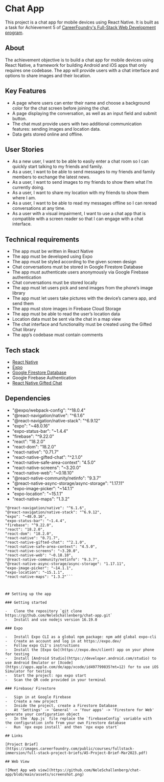 # Chat App

This project is a chat app for mobile devices using React Native.
It is built as a task for Achievement 5 of [CareerFoundry's Full-Stack Web Development program](https://careerfoundry.com/en/courses/become-a-web-developer).

## About

The achievement objective is to build a chat app for mobile devices using React Native, a framework for building Android and iOS apps that only requires one codebase. The app will provide users with a chat interface and options to share images and their location.

## Key Features

-   A page where users can enter their name and choose a background color for the chat screen before joining the chat.
-   A page displaying the conversation, as well as an input field and submit button.
-   The chat must provide users with two additional communication features: sending images
    and location data.
-   Data gets stored online and offline.

## User Stories

-   As a new user, I want to be able to easily enter a chat room so I can quickly start talking to my friends and family.
-   As a user, I want to be able to send messages to my friends and family members to exchange the latest news.
-   As a user, I want to send images to my friends to show them what I’m currently doing.
-   As a user, I want to share my location with my friends to show them where I am.
-   As a user, I want to be able to read my messages offline so I can reread conversations at any
    time.
-   As a user with a visual impairment, I want to use a chat app that is compatible with a screen
    reader so that I can engage with a chat interface.

## Technical requirements

-   The app must be written in React Native
-   The app must be developed using Expo
-   The app must be styled according to the given screen design
-   Chat conversations must be stored in Google Firestore Database
-   The app must authenticate users anonymously via Google Firebase authentication
-   Chat conversations must be stored locally
-   The app must let users pick and send images from the phone’s image library
-   The app must let users take pictures with the device’s camera app, and send them
-   The app must store images in Firebase Cloud Storage
-   The app must be able to read the user’s location data
-   Location data must be sent via the chat in a map view
-   The chat interface and functionality must be created using the Gifted Chat library
-   The app’s codebase must contain comments

## Tech stack

-   [React Native](https://reactnative.dev/)
-   [Expo](https://expo.dev/)
-   [Google Firestore Database](https://firebase.google.com/)
-   Google Firebase Authentication
-   [React Native Gifted Chat](https://github.com/FaridSafi/react-native-gifted-chat)

## Dependencies

-   "@expo/webpack-config": "^18.0.4"
-   "@react-navigation/native": "^6.1.6"
-   "@react-navigation/native-stack": "^6.9.12"
-   "expo": "~48.0.16"
-   "expo-status-bar": "~1.4.4"
-   "firebase": "^9.22.0"
-   "react": "18.2.0"
-   "react-dom": "18.2.0"
-   "react-native": "0.71.7"
-   "react-native-gifted-chat": "^2.1.0"
-   "react-native-safe-area-context": "4.5.0"
-   "react-native-screens": "~3.20.0"
-   "react-native-web": "~0.18.10"
-   "@react-native-community/netinfo": "9.3.7"
-   "@react-native-async-storage/async-storage": "1.17.11"
-   "expo-image-picker": "~14.1.1"
-   "expo-location": "~15.1.1"
-   "react-native-maps": "1.3.2"

````"@expo/webpack-config": "^18.0.4",
"@react-navigation/native": "^6.1.6",
"@react-navigation/native-stack": "^6.9.12",
"expo": "~48.0.16",
"expo-status-bar": "~1.4.4",
"firebase": "^9.22.0",
"react": "18.2.0",
"react-dom": "18.2.0",
"react-native": "0.71.7",
"react-native-gifted-chat": "^2.1.0",
"react-native-safe-area-context": "4.5.0",
"react-native-screens": "~3.20.0",
"react-native-web": "~0.18.10",
"@react-native-community/netinfo": "9.3.7",
"@react-native-async-storage/async-storage": "1.17.11",
"expo-image-picker": "~14.1.1",
"expo-location": "~15.1.1",
"react-native-maps": "1.3.2"```



## Setting up the app

### Getting started

-   Clone the repository `git clone https://github.com/NeleSchallenberg/chat-app.git`
-   Install and use nodejs version 16.19.0

### Expo

-   Install Expo CLI as a global npm package: npm add global expo-cli
-   Create an account and log in at https://expo.dev/
-   Follow expo CLI's instructions
-   Install the [Expo Go](https://expo.dev/client) app on your phone for testing
-   Install [Android Studio](https://developer.android.com/studio) to use Android Emulator or [Xcode](https://apps.apple.com/de/app/xcode/id497799835?mt=12) for to use iOS Simulator for testing
-   Start the project: npx expo start
-   Scan the QR code provided in your terminal

### Firebase/ Firestore

-   Sign in at Google Firebase
-   Create a new project
-   Inside the project, create a Firestore Database
-   At 'Settings' -> 'General' -> 'Your apps' -> 'Firestore for Web' generate your configuration object
-   In the `App.js` file replace the `firebaseConfig` variable with the configuration info from your own Firestore database
-   Run `npx expo install` and then `npx expo start`

## Links

[Project Brief](https://images.careerfoundry.com/public/courses/fullstack-immersion/full-stack-project-briefs/A5-Project-Brief-Mar2023.pdf)

## Web View

![Meet App web view](https://github.com/NeleSchallenberg/chat-app/blob/main/assets/screenshot.png)
````
